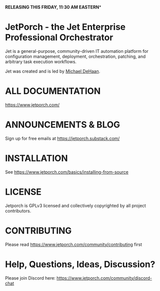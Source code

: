 **RELEASING THIS FRIDAY, 11:30 AM EASTERN***

# JetPorch - the Jet Enterprise Professional Orchestrator

Jet is a general-purpose, community-driven IT automation platform for configuration management, 
deployment, orchestration, patching, and arbitrary task execution workflows. 

Jet was created and is led by [Michael DeHaan](mailto:michael@michaeldehaan.net).

# ALL DOCUMENTATION

https://www.jetporch.com/

# ANNOUNCEMENTS & BLOG

Sign up for free emails at https://jetporch.substack.com/

# INSTALLATION

See https://www.jetporch.com/basics/installing-from-source

# LICENSE

Jetporch is GPLv3 licensed and collectively copyrighted by all project contributors.

# CONTRIBUTING

Please read https://www.jetporch.com/community/contributing first

# Help, Questions, Ideas, Discussion?

Please join Discord here: https://www.jetporch.com/community/discord-chat




